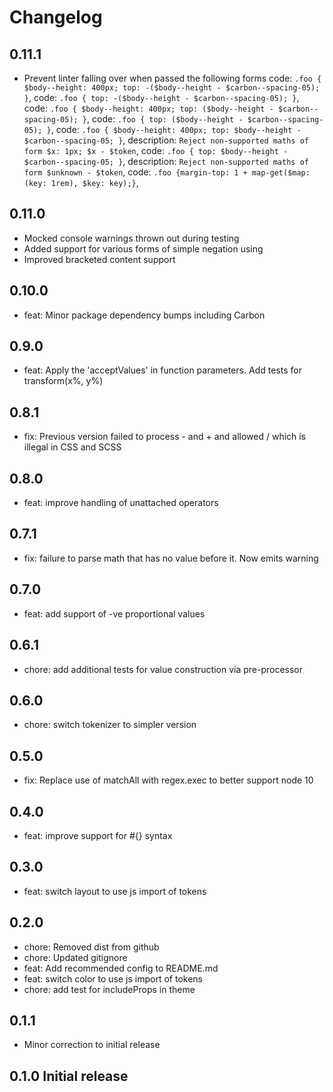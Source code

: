 # Changelog

## 0.11.1

- Prevent linter falling over when passed the following forms
  code: `.foo { $body--height: 400px; top: -($body--height - $carbon--spacing-05); }`,
  code: `.foo { top: -($body--height - $carbon--spacing-05); }`,
  code: `.foo { $body--height: 400px; top: ($body--height - $carbon--spacing-05); }`,
  code: `.foo { top: ($body--height - $carbon--spacing-05); }`,
  code: `.foo { $body--height: 400px; top: $body--height - $carbon--spacing-05; }`,
  description: `Reject non-supported maths of form $x: 1px; $x - $token`,
  code: `.foo { top: $body--height - $carbon--spacing-05; }`,
  description: `Reject non-supported maths of form $unknown - $token`,
  code: `.foo {margin-top: 1 + map-get($map: (key: 1rem), $key: key);}`,

## 0.11.0

- Mocked console warnings thrown out during testing
- Added support for various forms of simple negation using
- Improved bracketed content support

## 0.10.0

- feat: Minor package dependency bumps including Carbon

## 0.9.0

- feat: Apply the 'acceptValues' in function parameters. Add tests for transform(x%, y%)

## 0.8.1

- fix: Previous version failed to process - and + and allowed / which is illegal in CSS and SCSS

## 0.8.0

- feat: improve handling of unattached operators

## 0.7.1

- fix: failure to parse math that has no value before it. Now emits warning

## 0.7.0

- feat: add support of -ve proportional values

## 0.6.1

- chore: add additional tests for value construction via pre-processor

## 0.6.0

- chore: switch tokenizer to simpler version

## 0.5.0

- fix: Replace use of matchAll with regex.exec to better support node 10

## 0.4.0

- feat: improve support for #{} syntax

## 0.3.0

- feat: switch layout to use js import of tokens

## 0.2.0

- chore: Removed dist from github
- chore: Updated gitignore
- feat: Add recommended config to README.md
- feat: switch color to use js import of tokens
- chore: add test for includeProps in theme

## 0.1.1

- Minor correction to initial release

## 0.1.0 Initial release
